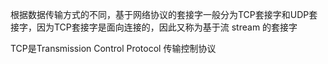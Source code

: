 根据数据传输方式的不同，基于网络协议的套接字一般分为TCP套接字和UDP套接字，因为TCP套接字是面向连接的，因此又称为基于流 stream 的套接字


TCP是Transmission Control Protocol 传输控制协议
